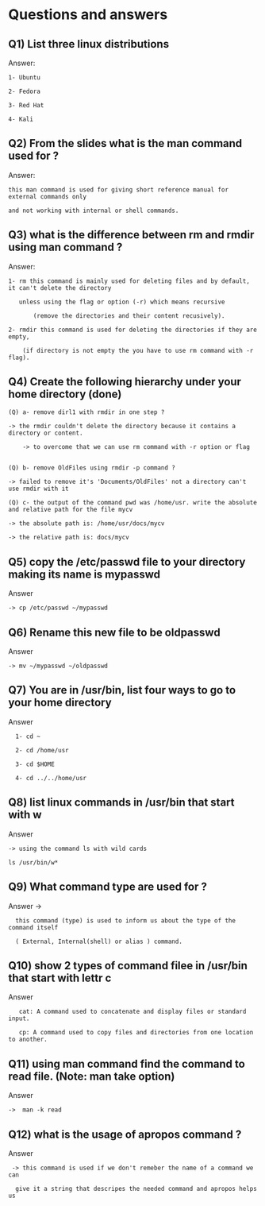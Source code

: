 # Questions and answers 

## Q1) List three linux distributions 


Answer:

	1- Ubuntu
 
	2- Fedora
 
	3- Red Hat 
 
	4- Kali
	
## Q2) From the slides what is the man command used for ? 

Answer: 

	this man command is used for giving short reference manual for external commands only
 
	and not working with internal or shell commands.
	

## Q3) what is the difference between rm and rmdir using man command ? 

Answer: 

	1- rm this command is mainly used for deleting files and by default, it can't delete the directory
 
	   unless using the flag or option (-r) which means recursive 
    
           (remove the directories and their content recusively).
	
	2- rmdir this command is used for deleting the directories if they are empty,
 
		(if directory is not empty the you have to use rm command with -r flag).
		

## Q4) Create the following hierarchy under your home directory (done)
	
    (Q) a- remove dirl1 with rmdir in one step ? 

	-> the rmdir couldn't delete the directory because it contains a directory or content. 

        -> to overcome that we can use rm command with -r option or flag

	
    (Q) b- remove OldFiles using rmdir -p command ? 
    
	-> failed to remove it's 'Documents/OldFiles' not a directory can't use rmdir with it 

    (Q) c- the output of the command pwd was /home/usr. write the absolute and relative path for the file mycv

	-> the absolute path is: /home/usr/docs/mycv

	-> the relative path is: docs/mycv


## Q5) copy the /etc/passwd file to your directory making its name is mypasswd

Answer  

	-> cp /etc/passwd ~/mypasswd



## Q6) Rename this new file to be oldpasswd

Answer 

	-> mv ~/mypasswd ~/oldpasswd



## Q7) You are in /usr/bin, list four ways to go to your home directory 
	
Answer 

	  1- cd ~
   
	  2- cd /home/usr
   
	  3- cd $HOME
   
	  4- cd ../../home/usr



## Q8) list linux commands in /usr/bin that start with w

Answer 

	-> using the command ls with wild cards 
		
	ls /usr/bin/w*
	 
	 
	 
## Q9) What command type are used for ? 

Answer -> 

	  this command (type) is used to inform us about the type of the command itself
   
	  ( External, Internal(shell) or alias ) command.
	  
	  	
	  

## Q10) show 2 types of command filee in /usr/bin that start with lettr c 

Answer 

	   cat: A command used to concatenate and display files or standard input.
    
	   cp: A command used to copy files and directories from one location to another.
	

## Q11) using man command find the command to read file. (Note: man take option)

Answer 

	->  man -k read 

## Q12) what is the usage of apropos command ?

Answer 

	 -> this command is used if we don't remeber the name of a command we can 
   
	  give it a string that descripes the needed command and apropos helps us 
